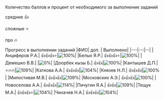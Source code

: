 Количество баллов и процент от необходимого за выполнение заданий

средние :+1:

сложные :star:

про :fire: 

Прогресс в выполнении заданий 
|ФИО| доп. | Выполнено|
|---|--:|--|
|Анциферов Р.А.|  :+1::+1::+1::star:|![100%](https://progress-bar.xyz/100/?title=зчт)|
|Белых Я.Р.|  :+1::+1::+1::star:|![100%](https://progress-bar.xyz/100/?title=зчт)|
|Демешко В.В.|  |![0%](https://progress-bar.xyz/0/?title=-8&color=ff0000)|
|Доорбек кызы Б.|  :+1::+1:|![100%](https://progress-bar.xyz/100/?title=зчт)|
|Кантышев Д.П.|  :star::fire::fire:|![109%](https://progress-bar.xyz/109/?title=зчт)|
|Каткова А.А.|  :+1::+1::+1:|![104%](https://progress-bar.xyz/104/?title=зчт)|
|Князев Н.Л.|  :+1::+1::+1:|![100%](https://progress-bar.xyz/100/?title=зчт)|
|Милостивая М.В.|  :+1::+1::+1:|![109%](https://progress-bar.xyz/109/?title=зчт)|
|Московских А.Э.|  :+1::+1::+1:|![100%](https://progress-bar.xyz/100/?title=зчт)|
|Новоселова А.А.|  :+1::+1::+1:|![114%](https://progress-bar.xyz/114/?title=зчт)|
|Пичугин Я.А.|  :+1::+1:|![109%](https://progress-bar.xyz/109/?title=зчт)|
|Тещук М.А.|  :+1::+1::+1::star:|![104%](https://progress-bar.xyz/104/?title=зчт)|
|Чихачев Н.А.|  :+1::+1::+1:|![104%](https://progress-bar.xyz/104/?title=зчт)|

[//]: # (https://github.com/nikita142144/CPP.nikita.ckhichacev.IFB-22-1)
[//]: # (https://github.com/Vladislav-Dm/CPP)
